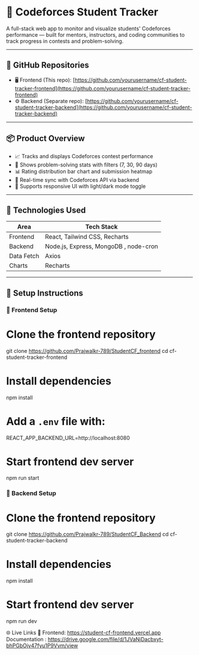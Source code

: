 # 📘 Codeforces Student Tracker

A full-stack web app to monitor and visualize students' Codeforces performance — built for mentors, instructors, and coding communities to track progress in contests and problem-solving.

---

## 🔗 GitHub Repositories

- 🖥️ Frontend (This repo): [https://github.com/yourusername/cf-student-tracker-frontend](https://github.com/yourusername/cf-student-tracker-frontend)
- ⚙️ Backend (Separate repo): [https://github.com/yourusername/cf-student-tracker-backend](https://github.com/yourusername/cf-student-tracker-backend)

---

## 📦 Product Overview

- 📈 Tracks and displays Codeforces contest performance
- 🧠 Shows problem-solving stats with filters (7, 30, 90 days)
- 📊 Rating distribution bar chart and submission heatmap
- 🔄 Real-time sync with Codeforces API via backend
- 🌙 Supports responsive UI with light/dark mode toggle

---

## 🔌 Technologies Used

| Area       | Tech Stack                    |
|------------|-------------------------------|
| Frontend   | React, Tailwind CSS, Recharts |
| Backend    | Node.js, Express, MongoDB , node-cron    |
| Data Fetch | Axios                         |
| Charts     | Recharts                      |

---

## 🧾 Setup Instructions

### 🔧 Frontend Setup

# Clone the frontend repository
git clone https://github.com/Prajwalkr-789/StudentCF_frontend
cd cf-student-tracker-frontend

# Install dependencies
npm install

# Add a `.env` file with:
REACT_APP_BACKEND_URL=http://localhost:8080

# Start frontend dev server
npm run start

### 🔧 Backend Setup

# Clone the frontend repository
git clone https://github.com/Prajwalkr-789/StudentCF_Backend
cd cf-student-tracker-backend

# Install dependencies
npm install

# Start frontend dev server
npm run dev

🌐 Live Links
🔗 Frontend: https://student-cf-frontend.vercel.app
Documentation : https://drive.google.com/file/d/1JVaNjDacbxyt-bhPGbOjv47fyu1P9Vvm/view
